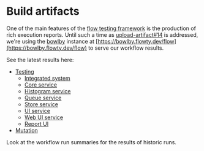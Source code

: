 # Build artifacts

One of the main features of the [flow testing framework](https://github.com/Mastercard/flow) is the production of rich execution reports.
Until such a time as [upload-artifact#14](https://github.com/actions/upload-artifact/issues/14) is addressed, we're using the [bowlby](https://github.com/therealryan/bowlby) instance at [https://bowlby.flowty.dev/flow](https://bowlby.flowty.dev/flow) to serve our workflow results.

See the latest results here:
 * [Testing](https://bowlby.flowty.dev/flow/latest/Mastercard/flow/test.yml)
   * [Integrated system](https://bowlby.flowty.dev/flow/latest/Mastercard/flow/test.yml/flow_execution_reports/app-itest/target/mctf/latest/index.html)
   * [Core service](https://bowlby.flowty.dev/flow/latest/Mastercard/flow/test.yml/flow_execution_reports/app-core/target/mctf/latest/index.html)
   * [Histogram service](https://bowlby.flowty.dev/flow/latest/Mastercard/flow/test.yml/flow_execution_reports/app-histogram/target/mctf/latest/index.html)
   * [Queue service](https://bowlby.flowty.dev/flow/latest/Mastercard/flow/test.yml/flow_execution_reports/app-queue/target/mctf/latest/index.html)
   * [Store service](https://bowlby.flowty.dev/flow/latest/Mastercard/flow/test.yml/flow_execution_reports/app-store/target/mctf/latest/index.html)
   * [UI service](https://bowlby.flowty.dev/flow/latest/Mastercard/flow/test.yml/flow_execution_reports/app-ui/target/mctf/latest/index.html)
   * [Web UI service](https://bowlby.flowty.dev/flow/latest/Mastercard/flow/test.yml/flow_execution_reports/app-web-ui/target/mctf/latest/index.html)
   * [Report UI](https://bowlby.flowty.dev/flow/latest/Mastercard/flow/test.yml/angular_coverage/report/index.html)
 * [Mutation](https://bowlby.flowty.dev/flow/latest/Mastercard/flow/mutation.yml/mutation_report/index.html)

Look at the workflow run summaries for the results of historic runs.

